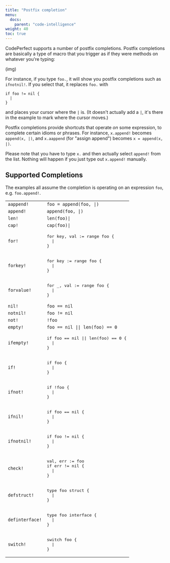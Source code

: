 ```yaml
---
title: "Postfix completion"
menu:
  docs:
    parent: "code-intelligence"
weight: 40
toc: true
---
```


CodePerfect supports a number of postfix completions. Postfix
completions are basically a type of macro that you trigger as if they
were methods on whatever you're typing:

(img)

For instance, if you type `foo.`, it
will show you postfix completions such as `ifnotnil!`. If you select that, it replaces `foo.` with

```
if foo != nil {
  |
}
```

and places your cursor where the `|` is. (It doesn't actually add a
`|`, it's there in the example to mark where the cursor moves.)

Postfix completions provide shortcuts that operate
_on_ some expression, to complete certain idioms or phrases. For
instance, `x.append!` becomes `append(x, |)`, and `x.aappend`
(for "assign append") becomes `x = append(x, |)`.

Please note that you have to type `x.` and then actually select
`append!` from the list. Nothing will happen if you just type out
`x.append!` manually.

## Supported Completions

The examples all assume the completion is operating on an expression
`foo`, e.g. `foo.append!`.

<table class="postfixes">
<tbody>
<tr>
<td><code>aappend!</code></td>
<td><code>foo = append(foo, |)</code></td>
</tr><tr>
<td><code>append!</code></td>
<td><code>append(foo, |)</code></td>
</tr><tr>
<td><code>len!</code></td>
<td><code>len(foo)|</code></td>
</tr><tr>
<td><code>cap!</code></td>
<td><code>cap(foo)|</code></td>
</tr><tr>
<td><code>for!</code></td>
<td>
<pre>for key, val := range foo {
  |
}</pre>
</td>
</tr><tr>
<td><code>forkey!</code></td>
<td>
<pre>for key := range foo {
  |
}</pre>
</td>
</tr><tr>
<td><code>forvalue!</code></td>
<td>
<pre>for _, val := range foo {
  |
}</pre>
</td>
</tr><tr>
<td><code>nil!</code></td>
<td><code>foo == nil</code></td>
</tr><tr>
<td><code>notnil!</code></td>
<td><code>foo != nil</code></td>
</tr><tr>
<td><code>not!</code></td>
<td><code>!foo</code></td>
</tr><tr>
<td><code>empty!</code></td>
<td><code>foo == nil || len(foo) == 0</code></td>
</tr><tr>
<td><code>ifempty!</code></td>

<td><pre>if foo == nil || len(foo) == 0 {
  |
}</pre></td>

</tr><tr>
<td><code>if!</code></td>

<td><pre>if foo {
  |
}</pre></td>

</tr><tr>
<td><code>ifnot!</code></td>

<td><pre>if !foo {
  |
}</pre></td>

</tr><tr>
<td><code>ifnil!</code></td>

<td><pre>if foo == nil {
  |
}</pre></td>

</tr><tr>
<td><code>ifnotnil!</code></td>

<td><pre>if foo != nil {
  |
}</pre></td>

</tr><tr>
<td><code>check!</code></td>

<td><pre>val, err := foo
if err != nil {
  |
}</pre></td>

</tr><tr>
<td><code>defstruct!</code></td>

<td><pre>type foo struct {
  |
}</pre></td>

</tr><tr>
<td><code>definterface!</code></td>

<td><pre>type foo interface {
  |
}</pre></td>

</tr><tr>
<td><code>switch!</code></td>

<td><pre>switch foo {
  |
}</pre></td>
</tr>
</tbody>
</table>
